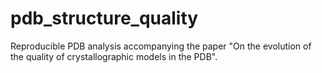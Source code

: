 # pdb_structure_quality
Reproducible PDB analysis accompanying the paper "On the evolution of the quality of crystallographic models in the PDB".
